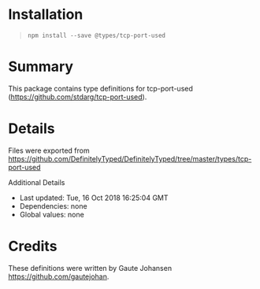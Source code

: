 # Installation
> `npm install --save @types/tcp-port-used`

# Summary
This package contains type definitions for tcp-port-used (https://github.com/stdarg/tcp-port-used).

# Details
Files were exported from https://github.com/DefinitelyTyped/DefinitelyTyped/tree/master/types/tcp-port-used

Additional Details
 * Last updated: Tue, 16 Oct 2018 16:25:04 GMT
 * Dependencies: none
 * Global values: none

# Credits
These definitions were written by Gaute Johansen <https://github.com/gautejohan>.
